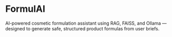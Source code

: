 # FormulAI
AI-powered cosmetic formulation assistant using RAG, FAISS, and Ollama — designed to generate safe, structured product formulas from user briefs.
